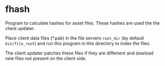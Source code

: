 # fhash

Program to calculate hashes for asset files. These hashes are used the the 
client updater.

Place client data files (*.pak) in the file servers `root_dir`  (by default
`bin/file_root`) and run this program in this directory to index the files.

The client updater patches these files if they are differtent and dowload new
files not present on the client side.
